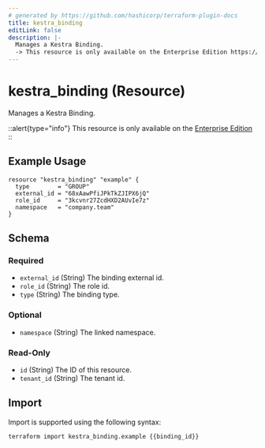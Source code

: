 ```yaml
---
# generated by https://github.com/hashicorp/terraform-plugin-docs
title: kestra_binding
editLink: false
description: |-
  Manages a Kestra Binding.
  -> This resource is only available on the Enterprise Edition https://kestra.io/enterprise
---
```


# kestra_binding (Resource)

Manages a Kestra Binding.

::alert{type="info"}
This resource is only available on the [Enterprise Edition](https://kestra.io/enterprise)
::

## Example Usage

```hcl
resource "kestra_binding" "example" {
  type        = "GROUP"
  external_id = "68xAawPfiJPkTkZJIPX6jQ"
  role_id     = "3kcvnr27ZcdHXD2AUvIe7z"
  namespace   = "company.team"
}
```

<!-- schema generated by tfplugindocs -->
## Schema

### Required

- `external_id` (String) The binding external id.
- `role_id` (String) The role id.
- `type` (String) The binding type.

### Optional

- `namespace` (String) The linked namespace.

### Read-Only

- `id` (String) The ID of this resource.
- `tenant_id` (String) The tenant id.

## Import

Import is supported using the following syntax:

```shell
terraform import kestra_binding.example {{binding_id}}
```
